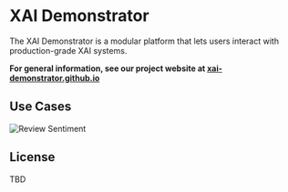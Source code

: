 # XAI Demonstrator

The XAI Demonstrator is a modular platform that lets users interact with production-grade XAI systems.

**For general information, see our project website at [xai-demonstrator.github.io](https://xai-demonstrator.github.io/)**

## Use Cases 

![Review Sentiment](https://github.com/XAI-Demonstrator/template-service/workflows/Review%20Sentiment%20pipeline/badge.svg)

## License

TBD
